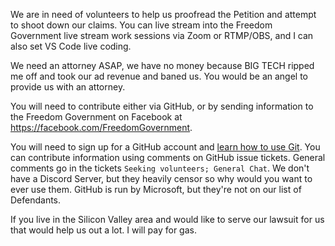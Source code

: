 We are in need of volunteers to help us proofread the Petition and attempt to shoot down our claims. You can live stream into the Freedom Government live stream work sessions via Zoom or RTMP/OBS, and I can also set VS Code live coding.

We need an attorney ASAP, we have no money because BIG TECH ripped me off and took our ad revenue and baned us. You would be an angel to provide us with an attorney.

You will need to contribute either via GitHub, or by sending information to the Freedom Government on Facebook at  <https://facebook.com/FreedomGovernment>.

You will need to sign up for a GitHub account and [learn how to use Git](https://git-scm.com/docs/gittutorial). You can contribute information using comments on GitHub issue tickets. General comments go in the tickets `Seeking volunteers; General Chat`. We don't have a Discord Server, but they heavily censor so why would you want to ever use them. GitHub is run by Microsoft, but they're not on our list of Defendants.

If you live in the Silicon Valley area and would like to serve our lawsuit for us that would help us out a lot. I will pay for gas.
